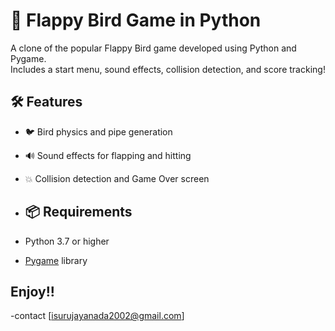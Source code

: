 # 🐤 Flappy Bird Game in Python

A clone of the popular Flappy Bird game developed using Python and Pygame.  
Includes a start menu, sound effects, collision detection, and score tracking!

## 🛠 Features

- 🐦 Bird physics and pipe generation
- 🔊 Sound effects for flapping and hitting
- 💥 Collision detection and Game Over screen

- ## 📦 Requirements

- Python 3.7 or higher
- [Pygame](https://www.pygame.org/) library


## Enjoy!!


-contact [isurujayanada2002@gmail.com]
